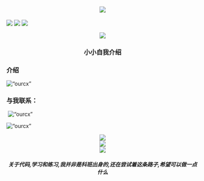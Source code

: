 <h1 align="center"> <a href="https://sunguoqi.com/"> <img src="https://readme-typing-svg.herokuapp.com/?lines=小海同学祝您今天愉快!73&center=true&size=27"> </a> </h1>

<span align="center" > <img src="https://img.shields.io/badge/-HTML5-E34F26?style=flat-square&logo=html5&logoColor=white" /> <img src="https://img.shields.io/badge/-CSS3-1572B6?style=flat-square&logo=css3" /> <img src="https://img.shields.io/badge/-JavaScript-oringe?style=flat-square&logo=javascript" /> </span>
<div align="center"> <img src="https://visitor-badge.glitch.me/badge?page_id=ourcx" /> </div>

<h3 align="center">小小自我介绍</h3>

<h3 align=“center”>介绍</h3>

<p align=“left”> <img src=“https://komarev.com/ghpvc/?username=ourcx&label=Profile%20views&color=0e75b6&style=flat” alt=“ourcx” /> </p>

<h3 align=“left”>与我联系：</h3>
<p align=“left”>
</p>


<p>&nbsp;<img align=“center” src=“https://github-readme-stats.vercel.app/api?username=ourcx&show_icons=true&locale=en” alt=“ourcx” /></p>

<p><img align=“center” src=“https://github-readme-streak-stats.herokuapp.com/?user=ourcx&” alt=“ourcx” /></p>



<div align="center"> <img src="https://github-readme-stats.vercel.app/api/top-langs/?username=ourcx&hide_title=true&hide_border=true&layout=compact&langs_count=6&text_color=000&icon_color=fff&bg_color=0,52fa5a,4dfcff,c64dff&theme=graywhite" /> </div>


<div align="center"><img src="https://github-readme-stats.vercel.app/api?username=ourcx"></div>


<div align="center"> <img src="https://s2.loli.net/2025/02/02/ELbK6urJqYvgBPj.jpg" /> </div>


<h5 align="center">
  关于代码,学习和练习,我并非是科班出身的,还在尝试着这条路子,希望可以做一点什么
</h5>
